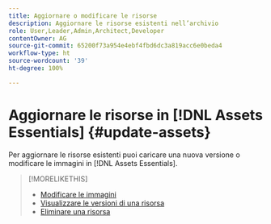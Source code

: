 ```yaml
---
title: Aggiornare o modificare le risorse
description: Aggiornare le risorse esistenti nell’archivio
role: User,Leader,Admin,Architect,Developer
contentOwner: AG
source-git-commit: 65200f73a954e4ebf4fbd6dc3a819acc6e0beda4
workflow-type: ht
source-wordcount: '39'
ht-degree: 100%

---
```



# Aggiornare le risorse in [!DNL Assets Essentials] {#update-assets}

Per aggiornare le risorse esistenti puoi caricare una nuova versione o modificare le immagini in [!DNL Assets Essentials].

<!-- TBD: Discard this article if not too much unique content for it.
Merge the update asset part in manage assets or upload assets.
Edit images article.
Link to versioning once an asset is updated.
-->

>[!MORELIKETHIS]
>
>* [Modificare le immagini](edit-images.md)
>* [Visualizzare le versioni di una risorsa](navigate-view.md#view-versions)
>* [Eliminare una risorsa](manage-organize.md#delete-assets)

